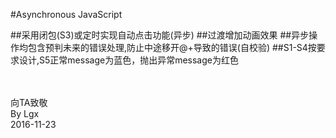 #Asynchronous JavaScript

##采用闭包(S3)或定时实现自动点击功能(异步)
##过渡增加动画效果
##异步操作均包含预判未来的错误处理,防止中途移开@+导致的错误(自校验)
##S1-S4按要求设计,S5正常message为蓝色，抛出异常message为红色
<br><br><br>


向TA致敬<br>
By Lgx<br>
2016-11-23<br>


